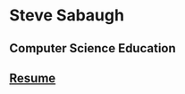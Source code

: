 # Steve Sabaugh
## Computer Science Education

## [Resume](https://github.com/SAYbaw/Portfolio/blob/main/assets/Sabaugh%20resume%202022%2003%2021.pdf)


